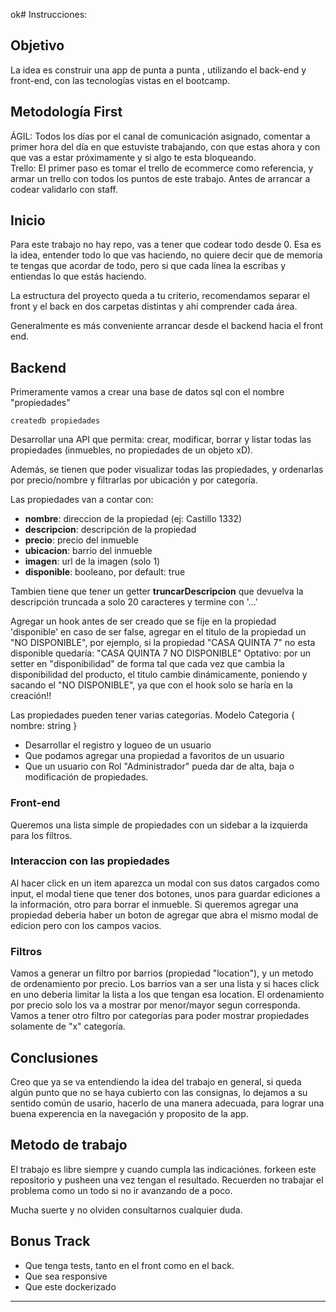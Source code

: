 ok# Instrucciones:
## Objetivo
La idea es construir una app de punta a punta , utilizando el back-end y front-end, con las tecnologías vistas en el bootcamp.

## Metodología First
ÁGIL: Todos los días por el canal de comunicación asignado, comentar a primer hora del día en que estuviste trabajando, con que estas ahora y con que vas a estar próximamente y si algo te esta bloqueando.    
Trello: El primer paso es tomar el trello de ecommerce como referencia, y armar un trello con todos los puntos de este trabajo. Antes de arrancar a codear validarlo con staff.    

## Inicio
Para este trabajo no hay repo, vas a tener que codear todo desde 0. Esa es la idea, entender todo lo que vas haciendo, no quiere decir que de memoria te tengas que acordar de todo, pero si que cada línea la escribas y entiendas lo que estás haciendo. 

La estructura del proyecto queda a tu criterio, recomendamos separar el front y el back en dos carpetas distintas y ahí comprender cada área.

Generalmente es más conveniente arrancar desde el backend hacia el front end.

## Backend
Primeramente vamos a crear una base de datos sql con el nombre "propiedades"
```
createdb propiedades
```
Desarrollar una API que permita: crear, modificar, borrar y listar todas las propiedades (inmuebles, no propiedades de un objeto xD).

Además, se tienen que poder visualizar todas las propiedades, y ordenarlas por precio/nombre y filtrarlas por ubicación y por categoría.

Las propiedades van a contar con:
- **nombre**: direccion de la propiedad (ej: Castillo 1332)
- **descripcion**: descripción de la propiedad
- **precio**: precio del inmueble
- **ubicacion**: barrio del inmueble
- **imagen**: url de la imagen (solo 1)
- **disponible**: booleano, por default: true

Tambien tiene que tener un getter **truncarDescripcion** que devuelva la descripción truncada a solo 20 caracteres y termine con '…'

Agregar un hook antes de ser creado que se fije en la propiedad 'disponible' en caso de ser false, agregar en el titulo de la propiedad un "NO DISPONIBLE", por ejemplo, si la propiedad "CASA QUINTA 7" no esta disponible quedaría: "CASA QUINTA 7 NO DISPONIBLE"
Optativo: por un setter en "disponibilidad" de forma tal que cada vez que cambia la disponibilidad del producto, el titulo cambie dinámicamente, poniendo y sacando el "NO DISPONIBLE", ya que con el hook solo se haría en la creación!!

Las propiedades pueden tener varias categorías.
Modelo Categoria {
	nombre: string
}

- Desarrollar el registro y logueo de un usuario
- Que podamos agregar una propiedad a favoritos de un usuario
- Que un usuario con Rol "Administrador" pueda dar de alta, baja o modificación de propiedades.

### Front-end
Queremos una lista simple de propiedades con un sidebar a la izquierda para los filtros.

### Interaccion con las propiedades
Al hacer click en un item aparezca un modal con sus datos cargados como input, el modal tiene que tener dos botones, unos para guardar ediciones a la información, otro para borrar el inmueble.
Si queremos agregar una propiedad deberia haber un boton de agregar que abra el mismo modal de edicion pero con los campos vacios.

### Filtros
Vamos a generar un filtro por barrios (propiedad "location"), y un metodo de ordenamiento por precio.
Los barrios van a ser una lista y si haces click en uno deberia limitar la lista a los que tengan esa location.
El ordenamiento por precio solo los va a mostrar por menor/mayor segun corresponda.
Vamos a tener otro filtro por categorías para poder mostrar propiedades solamente de "x" categoría.

## Conclusiones
Creo que ya se va entendiendo la idea del trabajo en general, si queda algún punto que no se haya cubierto con las consignas, lo dejamos a su sentido común de usario, hacerlo de una manera adecuada, para lograr una buena experencia en la navegación y proposito de la app.

## Metodo de trabajo
El trabajo es libre siempre y cuando cumpla las indicaciónes. forkeen este repositorio y pusheen una vez tengan el resultado.
Recuerden no trabajar el problema como un todo si no ir avanzando de a poco.

Mucha suerte y no olviden consultarnos cualquier duda.

## Bonus Track
- Que tenga tests, tanto en el front como en el back.
- Que sea responsive
- Que este dockerizado

------------

